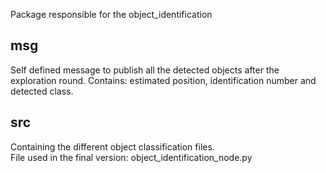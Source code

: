Package responsible for the object_identification

## msg
Self defined message to publish all the detected objects after the exploration round. Contains: estimated position, identification number and detected class.

## src
Containing the different object classification files.  
File used in the final version: object_identification_node.py
